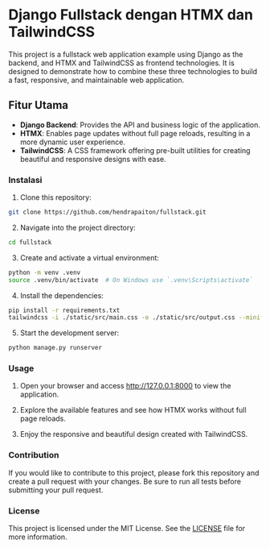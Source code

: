 # Django Fullstack dengan HTMX dan TailwindCSS

This project is a fullstack web application example using Django as the backend, and HTMX and TailwindCSS as frontend technologies. It is designed to demonstrate how to combine these three technologies to build a fast, responsive, and maintainable web application.

## Fitur Utama

- **Django Backend**: Provides the API and business logic of the application.
- **HTMX**: Enables page updates without full page reloads, resulting in a more dynamic user experience.
- **TailwindCSS**: A CSS framework offering pre-built utilities for creating beautiful and responsive designs with ease.

### Instalasi

1. Clone this repository:
```bash
git clone https://github.com/hendrapaiton/fullstack.git
```

2. Navigate into the project directory:
```bash
cd fullstack
```

3. Create and activate a virtual environment:
```bash
python -m venv .venv
source .venv/bin/activate  # On Windows use `.venv\Scripts\activate`
```

4. Install the dependencies:
```bash
pip install -r requirements.txt
tailwindcss -i ./static/src/main.css -o ./static/src/output.css --minify
```
5. Start the development server:

```bash
python manage.py runserver
```


### Usage

1. Open your browser and access http://127.0.0.1:8000 to view the application.

2. Explore the available features and see how HTMX works without full page reloads.

3. Enjoy the responsive and beautiful design created with TailwindCSS.


### Contribution

If you would like to contribute to this project, please fork this repository and create a pull request with your changes. Be sure to run all tests before submitting your pull request.


### License

This project is licensed under the MIT License. See the [LICENSE](LICENSE) file for more information.